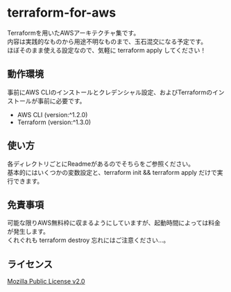 # terraform-for-aws
Terraformを用いたAWSアーキテクチャ集です。
<br>
内容は実践的なものから用途不明なものまで、玉石混交になる予定です。
<br>
ほぼそのまま使える設定なので、気軽に terraform apply してください！
<br>

## 動作環境

事前にAWS CLIのインストールとクレデンシャル設定、およびTerraformのインストールが事前に必要です。

- AWS CLI (version:^1.2.0)
- Terraform (version:^1.3.0)

## 使い方

各ディレクトリごとにReadmeがあるのでそちらをご参照ください。
<br>
基本的にはいくつかの変数設定と、terraform init && terraform apply だけで実行できます。

## 免責事項 

可能な限りAWS無料枠に収まるようにしていますが、起動時間によっては料金が発生します。
<br>
くれぐれも terraform destroy 忘れにはご注意ください...。

## ライセンス
[Mozilla Public License v2.0](https://github.com/Lamaglama39/terraform-for-aws/blob/main/LICENSE)
